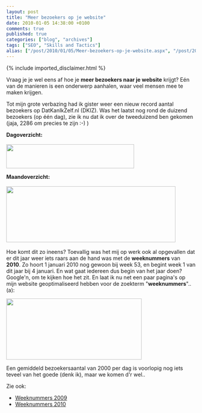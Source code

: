 ```yaml
---
layout: post
title: "Meer bezoekers op je website"
date: 2010-01-05 14:38:00 +0100
comments: true
published: true
categories: ["blog", "archives"]
tags: ["SEO", "Skills and Tactics"]
alias: ["/post/2010/01/05/Meer-bezoekers-op-je-website.aspx", "/post/2010/01/05/meer-bezoekers-op-je-website.aspx"]
---
```

<!-- more -->
{% include imported_disclaimer.html %}
<p>
Vraag je je wel eens af hoe je <strong>meer bezoekers naar je website</strong> krijgt?&nbsp;E&eacute;n van de manieren is een onderwerp aanhalen, waar veel mensen mee te maken krijgen. 
</p>
<p>
Tot mijn grote verbazing had ik gister&nbsp;weer een nieuw record aantal bezoekers op DatKanIkZelf.nl (DKIZ). Was het laatst nog rond de duizend bezoekers (op &eacute;&eacute;n dag), zie ik nu dat ik over de tweeduizend ben gekomen (jaja, 2286 om precies te zijn :-) ) 
</p>
<p>
<strong>Dagoverzicht:<br />
</strong><br />
<img src="/image.axd?picture=2010%2f1%2fstats2.jpg" alt="" width="340" height="64" /> 
</p>
<p>
<strong>Maandoverzicht:<br />
</strong><br />
<img src="/image.axd?picture=2010%2f1%2fstats1.jpg" alt="" width="450" height="149" />&nbsp; 
</p>
<p>
Hoe komt dit zo ineens? Toevallig was het mij op werk ook al opgevallen dat er dit jaar weer iets raars aan de hand was met de <strong>weeknummers</strong> van <strong>2010</strong>.&nbsp;Zo hoort 1&nbsp;januari 2010 nog gewoon bij week 53, en begint week 1 van dit jaar bij 4 januari.&nbsp;En wat gaat iedereen dus begin van het jaar doen? Google&#39;n, om te kijken hoe het zit. En laat ik nu net een paar pagina&#39;s op mijn website geoptimaliseerd hebben voor de zoekterm &quot;<strong>weeknummers</strong>&quot;.. (a): 
</p>
<p>
<img src="/image.axd?picture=2010%2f1%2fstats3.jpg" alt="" width="360" height="163" /> 
</p>
<p>
Een gemiddeld bezoekersaantal van 2000 per dag is voorlopig nog iets teveel van het goede (denk ik), maar we komen d&#39;r wel.. 
</p>
<p>
Zie ook: 
</p>
<ul>
	<li>
	<div>
	<a href="http://www.datkanikzelf.nl/jaar-weeknummers-overzicht-2009.aspx">Weeknummers 2009</a> 
	</div>
	</li>
	<li>
	<div>
	<a href="http://www.datkanikzelf.nl/jaar-weeknummers-overzicht-2010.aspx">Weeknummers 2010</a> 
	</div>
	</li>
</ul>
<p>
&nbsp;
</p>
